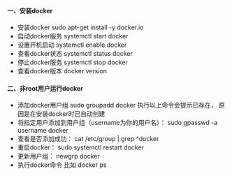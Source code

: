 #### 一、安装docker
- 安装docker sudo apt-get install -y docker.io
- 启动docker服务 systemctl start docker
- 设置开机启动 systemctl enable docker
- 查看docker状态 systemctl status docker
- 停止docker服务 systemctl stop docker
- 查看docker版本 docker version

#### 二、非root用户运行docker
- 添加docker用户组 sudo groupadd docker  执行以上命令会提示已存在， 原因是在安装docker时已自动创建
- 将指定用户添加到用户组（username为你的用户名）： sudo gpasswd -a username docker
- 查看是否添加成功： cat /etc/group | grep ^docker
- 重启docker： sudo systemctl restart docker
- 更新用户组： newgrp docker
- 执行docker命令 比如 docker ps